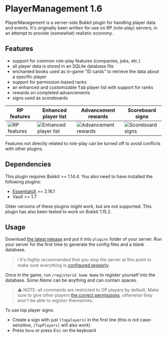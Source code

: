 # PlayerManagement 1.6

PlayerManagement is a server-side Bukkit plugin for handling player data and events. It's originally been written for use on RP (role-play) servers, in an attempt to provide (somewhat) realistic economy.

## Features

- support for common role-play features (companies, jobs, etc.)
- all player data is stored in an SQLite database file
- enchanted books used as in-game "ID cards" to retrieve the data about a specific player
- support for permission-based ranks
- an enhanced and customizable <kbd>Tab</kbd> player list with support for ranks
- rewards on completed advancements
- signs used as scoreboards

RP features | Enhanced player list | Advancement rewards | Scoreboard signs
----------- | -------------------- | ------------------- | ----------------
![RP features](https://user-images.githubusercontent.com/35228139/84886093-3ccdf380-b094-11ea-887c-a6572495be22.png) | ![Enhanced player list](https://user-images.githubusercontent.com/35228139/84885811-d6e16c00-b093-11ea-8e2a-f69cecfd1be7.png) | ![Advancement rewards](https://user-images.githubusercontent.com/35228139/84885878-ed87c300-b093-11ea-9316-31a8caceeeb5.png) | ![Scoreboard signs](https://user-images.githubusercontent.com/35228139/84886242-6edf5580-b094-11ea-8d51-327f535fdcae.png)

Features not directly related to role-play can be turned off to avoid conflicts with other plugins.

## Dependencies

This plugin requires Bukkit >= 1.14.4. You also need to have installed the following plugins:

- [EssentialsX](https://github.com/EssentialsX/Essentials) >= 2.16.1
- Vault >= 1.7

Older versions of these plugins *might* work, but are not supported. This plugin has also been tested to work on Bukkit 1.15.2.

## Usage

Download [the latest release](https://github.com/RedCreator37/PlayerManagement/releases) and put it into `plugins` folder of your server. Run your server for the first time to generate the config files and a blank database.

> ℹ It's highly recommended that you stop the server at this point to make sure everything is [configured properly](./Config.md).

Once in the game, run `/registerid Some Name` to register yourself into the database. *Some Name* can be anything and can contain spaces.

> ⚠ NOTE: all commands are restricted to OP players by default. Make sure to give other players [the correct permissions](./Config.md), otherwise they won't be able to register themselves.

To use top player signs:

- Create a sign with just `[topplayers]` in the first line (this is not case-sensitive, `[TopPlayers]` will also work)
- Press `Done` or press <kbd>Esc</kbd> on the keyboard
